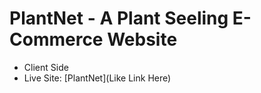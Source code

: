 # PlantNet - A Plant Seeling E-Commerce Website
- Client Side 
- Live Site: [PlantNet](Like Link Here)